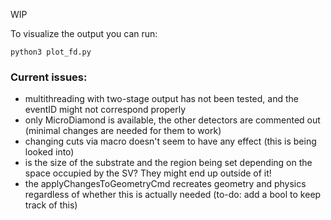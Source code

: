 WIP

To visualize the output you can run:

    python3 plot_fd.py
    
### Current issues:
- multithreading with two-stage output has not been tested, and the eventID might not correspond properly
- only MicroDiamond is available, the other detectors are commented out (minimal changes are needed for them to work)
- changing cuts via macro doesn't seem to have any effect (this is being looked into)
- is the size of the substrate and the region being set depending on the space occupied by the SV? They might end up outside of it!
- the applyChangesToGeometryCmd recreates geometry and physics regardless of whether this is actually needed (to-do: add a bool to keep track of this)
